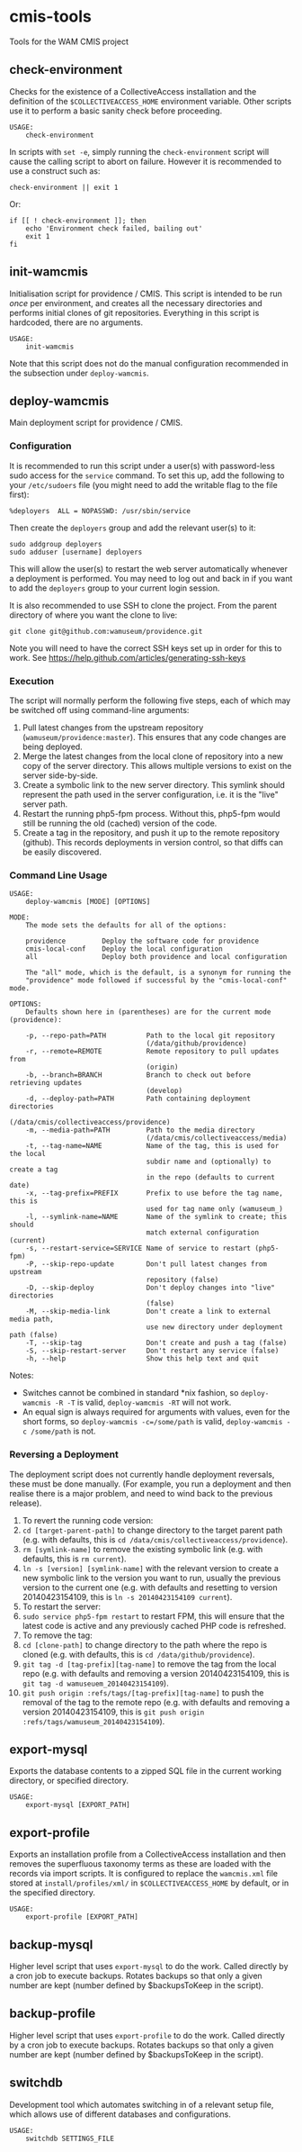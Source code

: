 # cmis-tools

Tools for the WAM CMIS project

## check-environment

Checks for the existence of a CollectiveAccess installation and the definition of the `$COLLECTIVEACCESS_HOME` environment variable.
Other scripts use it to perform a basic sanity check before proceeding.

    USAGE:
        check-environment

In scripts with `set -e`, simply running the `check-environment` script will cause the calling script to abort on failure.
However it is recommended to use a construct such as:

    check-environment || exit 1

Or:

    if [[ ! check-environment ]]; then
        echo 'Environment check failed, bailing out'
        exit 1
    fi

## init-wamcmis

Initialisation script for providence / CMIS.
This script is intended to be run _once_ per environment, and creates all the necessary directories and performs initial clones of git repositories.
Everything in this script is hardcoded, there are no arguments.

    USAGE:
        init-wamcmis

Note that this script does not do the manual configuration recommended in the subsection under `deploy-wamcmis`.

## deploy-wamcmis

Main deployment script for providence / CMIS.

### Configuration

It is recommended to run this script under a user(s) with password-less sudo access for the `service` command.
To set this up, add the following to your `/etc/sudoers` file (you might need to add the writable flag to the file first):

    %deployers	ALL = NOPASSWD: /usr/sbin/service

Then create the `deployers` group and add the relevant user(s) to it:

    sudo addgroup deployers
    sudo adduser [username] deployers

This will allow the user(s) to restart the web server automatically whenever a deployment is performed.
You may need to log out and back in if you want to add the `deployers` group to your current login session.

It is also recommended to use SSH to clone the project.  From the parent directory of where you want the clone to live:

    git clone git@github.com:wamuseum/providence.git

Note you will need to have the correct SSH keys set up in order for this to work.  See https://help.github.com/articles/generating-ssh-keys

### Execution

The script will normally perform the following five steps, each of which may be switched off using command-line arguments:

1. Pull latest changes from the upstream repository (`wamuseum/providence:master`).
   This ensures that any code changes are being deployed.
2. Merge the latest changes from the local clone of repository into a new copy of the server directory.
   This allows multiple versions to exist on the server side-by-side.
3. Create a symbolic link to the new server directory.
   This symlink should represent the path used in the server configuration, i.e. it is the "live" server path.
4. Restart the running php5-fpm process.
   Without this, php5-fpm would still be running the old (cached) version of the code.
5. Create a tag in the repository, and push it up to the remote repository (github).
   This records deployments in version control, so that diffs can be easily discovered.

### Command Line Usage

    USAGE:
        deploy-wamcmis [MODE] [OPTIONS]

    MODE:
	    The mode sets the defaults for all of the options:

	    providence         Deploy the software code for providence
	    cmis-local-conf    Deploy the local configuration
	    all                Deploy both providence and local configuration

	    The "all" mode, which is the default, is a synonym for running the
	    "providence" mode followed if successful by the "cmis-local-conf" mode.

    OPTIONS:
        Defaults shown here in (parentheses) are for the current mode (providence):

        -p, --repo-path=PATH          Path to the local git repository
                                      (/data/github/providence)
        -r, --remote=REMOTE           Remote repository to pull updates from
                                      (origin)
        -b, --branch=BRANCH           Branch to check out before retrieving updates
                                      (develop)
        -d, --deploy-path=PATH        Path containing deployment directories
                                      (/data/cmis/collectiveaccess/providence)
        -m, --media-path=PATH         Path to the media directory
                                      (/data/cmis/collectiveaccess/media)
        -t, --tag-name=NAME           Name of the tag, this is used for the local
                                      subdir name and (optionally) to create a tag
                                      in the repo (defaults to current date)
        -x, --tag-prefix=PREFIX       Prefix to use before the tag name, this is
                                      used for tag name only (wamuseum_)
        -l, --symlink-name=NAME       Name of the symlink to create; this should
                                      match external configuration (current)
        -s, --restart-service=SERVICE Name of service to restart (php5-fpm)
        -P, --skip-repo-update        Don't pull latest changes from upstream
                                      repository (false)
        -D, --skip-deploy             Don't deploy changes into "live" directories
                                      (false)
        -M, --skip-media-link         Don't create a link to external media path,
                                      use new directory under deployment path (false)
        -T, --skip-tag                Don't create and push a tag (false)
        -S, --skip-restart-server     Don't restart any service (false)
        -h, --help                    Show this help text and quit

Notes:

* Switches cannot be combined in standard *nix fashion, so `deploy-wamcmis -R -T` is valid, `deploy-wamcmis -RT` will not work.
* An equal sign is always required for arguments with values, even for the short forms, so `deploy-wamcmis -c=/some/path` is valid, `deploy-wamcmis -c /some/path` is not.

### Reversing a Deployment

The deployment script does not currently handle deployment reversals, these must be done manually.
(For example, you run a deployment and then realise there is a major problem, and need to wind back to the previous release).

1. To revert the running code version:
  1. `cd [target-parent-path]` to change directory to the target parent path (e.g. with defaults, this is `cd /data/cmis/collectiveaccess/providence`).
  2. `rm [symlink-name]` to remove the existing symbolic link (e.g. with defaults, this is `rm current`).
  3. `ln -s [version] [symlink-name]` with the relevant version to create a new symbolic link to the version you want to run, usually the previous version to the current one (e.g. with defaults and resetting to version 20140423154109, this is `ln -s 20140423154109 current`).
2. To restart the server:
  1. `sudo service php5-fpm restart` to restart FPM, this will ensure that the latest code is active and any previously cached PHP code is refreshed.
3. To remove the tag:
  1. `cd [clone-path]` to change directory to the path where the repo is cloned (e.g. with defaults, this is `cd /data/github/providence`).
  2. `git tag -d [tag-prefix][tag-name]` to remove the tag from the local repo (e.g. with defaults and removing a version 20140423154109, this is `git tag -d wamuseuem_20140423154109`).
  3. `git push origin :refs/tags/[tag-prefix][tag-name]` to push the removal of the tag to the remote repo (e.g. with defaults and removing a version 20140423154109, this is `git push origin :refs/tags/wamuseum_20140423154109`).

## export-mysql

Exports the database contents to a zipped SQL file in the current working directory, or specified directory.

    USAGE:
        export-mysql [EXPORT_PATH]

## export-profile

Exports an installation profile from a CollectiveAccess installation and then removes the superfluous taxonomy terms as these are loaded with the records via import scripts.
It is configured to replace the `wamcmis.xml` file stored at `install/profiles/xml/` in `$COLLECTIVEACCESS_HOME` by default, or in the specified directory.

    USAGE:
        export-profile [EXPORT_PATH]

## backup-mysql

Higher level script that uses `export-mysql` to do the work.
Called directly by a cron job to execute backups.
Rotates backups so that only a given number are kept (number defined by $backupsToKeep in the script).

## backup-profile

Higher level script that uses `export-profile` to do the work.
Called directly by a cron job to execute backups.
Rotates backups so that only a given number are kept (number defined by $backupsToKeep in the script).

## switchdb

Development tool which automates switching in of a relevant setup file, which allows use of different databases and configurations.

    USAGE:
        switchdb SETTINGS_FILE
